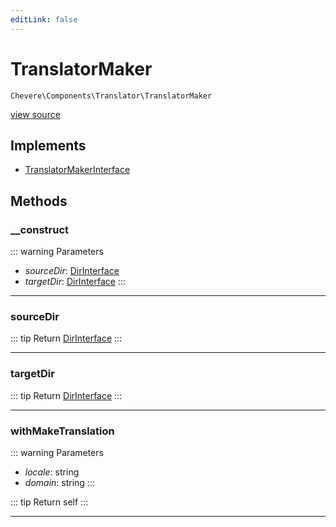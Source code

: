```yaml
---
editLink: false
---
```


# TranslatorMaker

`Chevere\Components\Translator\TranslatorMaker`

[view source](https://github.com/chevere/chevere/blob/master/src/Chevere/Components/Translator/TranslatorMaker.php)

## Implements

- [TranslatorMakerInterface](../../Interfaces/Translator/TranslatorMakerInterface.md)

## Methods

### __construct

::: warning Parameters
- *sourceDir*: [DirInterface](../../Interfaces/Filesystem/DirInterface.md)
- *targetDir*: [DirInterface](../../Interfaces/Filesystem/DirInterface.md)
:::

---

### sourceDir

::: tip Return
[DirInterface](../../Interfaces/Filesystem/DirInterface.md)
:::

---

### targetDir

::: tip Return
[DirInterface](../../Interfaces/Filesystem/DirInterface.md)
:::

---

### withMakeTranslation

::: warning Parameters
- *locale*: string
- *domain*: string
:::

::: tip Return
self
:::

---
